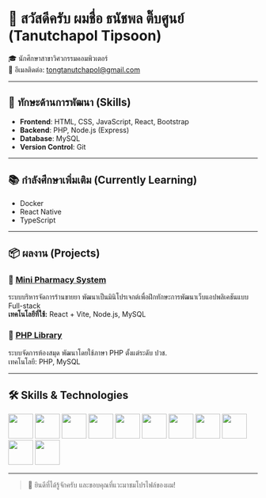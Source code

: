 # 👋 สวัสดีครับ ผมชื่อ **ธนัชพล ติ๊บศูนย์** (Tanutchapol Tipsoon)

🎓 นักศึกษาสาขาวิศวกรรมคอมพิวเตอร์  
📧 อีเมลติดต่อ: [tongtanutchapol@gmail.com](mailto:tongtanutchapol@gmail.com)

---

## 🚀 ทักษะด้านการพัฒนา (Skills)

- **Frontend**: HTML, CSS, JavaScript, React, Bootstrap  
- **Backend**: PHP, Node.js (Express)  
- **Database**: MySQL  
- **Version Control**: Git

---

## 📚 กำลังศึกษาเพิ่มเติม (Currently Learning)

- Docker  
- React Native  
- TypeScript

---

## 📦 ผลงาน (Projects)

### 🏥 [Mini Pharmacy System](https://github.com/AmTong1/MiniPharmacy)  
ระบบบริหารจัดการร้านขายยา พัฒนาเป็นมินิโปรเจกต์เพื่อฝึกทักษะการพัฒนาเว็บแอปพลิเคชันแบบ Full-stack  
**เทคโนโลยีที่ใช้:** React + Vite, Node.js, MySQL

### 📖 [PHP Library](https://github.com/AmTong1/library-php/tree/main/ppp)  
ระบบจัดการห้องสมุด พัฒนาโดยใช้ภาษา PHP ตั้งแต่ระดับ ปวช.  
เทคโนโลยี: PHP, MySQL

---


## 🛠️ Skills & Technologies

<p align="left">
  <img src="https://img.shields.io/badge/-HTML5-orange?style=flat&logo=html5" width="50" height="50" />
  <img src="https://img.shields.io/badge/-CSS3-blue?style=flat&logo=css3" width="50" height="50" />
  <img src="https://img.shields.io/badge/-JavaScript-yellow?style=flat&logo=javascript" width="50" height="50" />
  <img src="https://img.shields.io/badge/-PHP-777BB4?style=flat&logo=php" width="50" height="50" />
  <img src="https://img.shields.io/badge/-Node.js-green?style=flat&logo=node.js" width="50" height="50" />
  <img src="https://img.shields.io/badge/-React-blue?style=flat&logo=react" width="50" height="50" />
  <img src="https://img.shields.io/badge/-React_Native-brightgreen?style=flat&logo=react" width="50" height="50" />
  <img src="https://img.shields.io/badge/-Vite-915EFF?style=flat&logo=vite" width="50" height="50" />
  <img src="https://img.shields.io/badge/-Bootstrap-563D7C?style=flat&logo=bootstrap" width="50" height="50" />
  <img src="https://img.shields.io/badge/-MySQL-lightblue?style=flat&logo=mysql" width="50" height="50" />
  <img src="https://img.shields.io/badge/-Git-F05032?style=flat&logo=git" width="50" height="50" />
</p>



---

> 🙌 ยินดีที่ได้รู้จักครับ และขอบคุณที่แวะมาชมโปรไฟล์ของผม!
